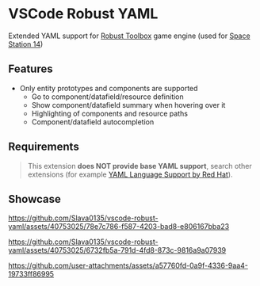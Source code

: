# VSCode Robust YAML

Extended YAML support for [Robust Toolbox](https://github.com/space-wizards/RobustToolbox) game engine (used for [Space Station 14](https://github.com/space-wizards/space-station-14))

## Features

* Only entity prototypes and components are supported
  * Go to component/datafield/resource definition
  * Show component/datafield summary when hovering over it
  * Highlighting of components and resource paths
  * Component/datafield autocompletion

## Requirements

> This extension **does NOT provide base YAML support**, search other extensions (for example [YAML Language Support by Red Hat](https://marketplace.visualstudio.com/items?itemName=redhat.vscode-yaml)).

## Showcase

<https://github.com/Slava0135/vscode-robust-yaml/assets/40753025/78e7c786-f587-4203-bad8-e806167bba23>

<https://github.com/Slava0135/vscode-robust-yaml/assets/40753025/6732fb5a-791d-4fd8-873c-9816a9a07939>

<https://github.com/user-attachments/assets/a57760fd-0a9f-4336-9aa4-19733ff86995>
